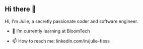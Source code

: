 ## Hi there 👋
Hi, I'm Julie, a secretly passionate coder and software engineer. 

- 🌱 I’m currently learning at BloomTech

- 📫 How to reach me: linkedin.com/in/julie-fiess


<!--
**f-julie/f-julie** is a ✨ _special_ ✨ repository because its `README.md` (this file) appears on your GitHub profile.

Here are some ideas to get you started:

- 🔭 I’m currently working on ...
- 🌱 I’m currently learning ...
- 👯 I’m looking to collaborate on ...
- 🤔 I’m looking for help with ...
- 💬 Ask me about ...
- 📫 How to reach me: ...
- 😄 Pronouns: ...
- ⚡ Fun fact: ...
-->

